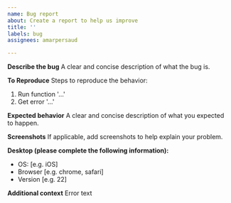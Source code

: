 ```yaml
---
name: Bug report
about: Create a report to help us improve
title: ''
labels: bug
assignees: amarpersaud

---
```


**Describe the bug**
A clear and concise description of what the bug is.

**To Reproduce**
Steps to reproduce the behavior:
1. Run function '...'
2. Get error '...'

**Expected behavior**
A clear and concise description of what you expected to happen.

**Screenshots**
If applicable, add screenshots to help explain your problem.

**Desktop (please complete the following information):**
 - OS: [e.g. iOS]
 - Browser [e.g. chrome, safari]
 - Version [e.g. 22]

**Additional context**
Error text
